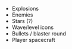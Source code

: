 - Explosions
- Enemies
- Stars (?)
- Wave/level icons
- Bullets / blaster round
- Player spacecraft
